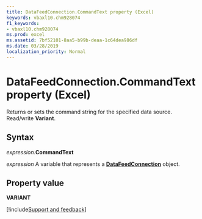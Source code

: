 ```yaml
---
title: DataFeedConnection.CommandText property (Excel)
keywords: vbaxl10.chm928074
f1_keywords:
- vbaxl10.chm928074
ms.prod: excel
ms.assetid: 7bf52101-8aa5-b99b-deaa-1c64dea986df
ms.date: 03/28/2019
localization_priority: Normal
---
```



# DataFeedConnection.CommandText property (Excel)

Returns or sets the command string for the specified data source. Read/write **Variant**.


## Syntax

_expression_.**CommandText**

_expression_ A variable that represents a **[DataFeedConnection](Excel.datafeedconnection.md)** object.


## Property value

 **VARIANT**


[!include[Support and feedback](~/includes/feedback-boilerplate.md)]